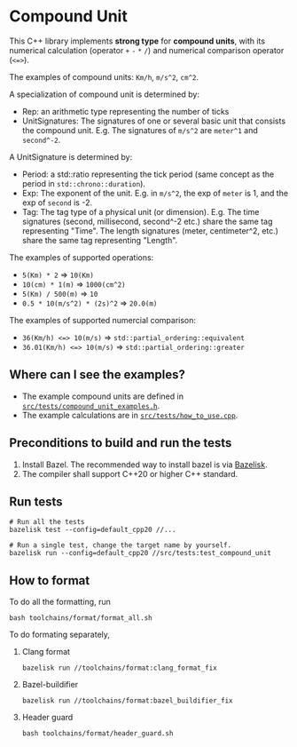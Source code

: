 # Compound Unit
This C++ library implements **strong type** for **compound units**, with its numerical calculation (operator `+` `-` `*` `/`) and numerical comparison operator (`<=>`).

The examples of compound units: `Km/h`, `m/s^2`, `cm^2`.

A specialization of compound unit is determined by:
* Rep: an arithmetic type representing the number of ticks
* UnitSignatures: The signatures of one or several basic unit that consists the compound unit. E.g. The signatures of `m/s^2` are `meter^1` and `second^-2`.

A UnitSignature is determined by:
* Period: a std::ratio representing the tick period (same concept as the period in `std::chrono::duration`).
* Exp: The exponent of the unit. E.g. in `m/s^2`, the exp of `meter` is 1, and the exp of `second` is -2.
* Tag: The tag type of a physical unit (or dimension). E.g. The time signatures (second, millisecond, second^-2 etc.) share the same tag representing "Time". The length signatures (meter, centimeter^2, etc.) share the same tag representing "Length".

The examples of supported operations:
* `5(Km) * 2` => `10(Km)`
* `10(cm) * 1(m)` => `1000(cm^2)`
* `5(Km) / 500(m)` => `10`
* `0.5 * 10(m/s^2) * (2s)^2` => `20.0(m)`

The examples of supported numercial comparison:
* `36(Km/h) <=> 10(m/s)` => `std::partial_ordering::equivalent`
* `36.01(Km/h) <=> 10(m/s)` => `std::partial_ordering::greater`

## Where can I see the examples?
* The example compound units are defined in [`src/tests/compound_unit_examples.h`](./src/tests/compound_unit_examples.h).
* The example calculations are in [`src/tests/how_to_use.cpp`](./src/tests/how_to_use.cpp).

## Preconditions to build and run the tests
1. Install Bazel. The recommended way to install bazel is via [Bazelisk](https://github.com/bazelbuild/bazelisk).
2. The compiler shall support C++20 or higher C++ standard.

## Run tests
```shell
# Run all the tests
bazelisk test --config=default_cpp20 //...

# Run a single test, change the target name by yourself.
bazelisk run --config=default_cpp20 //src/tests:test_compound_unit
```

## How to format
To do all the formatting, run
```shell
bash toolchains/format/format_all.sh
```

To do formating separately,
1. Clang format
   ```shell
   bazelisk run //toolchains/format:clang_format_fix
   ```

2. Bazel-buildifier
   ```shell
   bazelisk run //toolchains/format:bazel_buildifier_fix
   ```

3. Header guard
   ```shell
   bash toolchains/format/header_guard.sh
   ```
